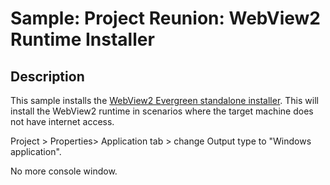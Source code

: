 # Sample: Project Reunion: WebView2 Runtime Installer

## Description

This sample installs the [WebView2 Evergreen standalone installer](https://developer.microsoft.com/en-us/microsoft-edge/webview2/). This will install the WebView2 runtime in scenarios where the target machine does not have internet access.


Project > Properties> Application tab > change Output type to "Windows application".

No more console window.


